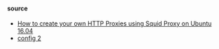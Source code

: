 #### source
* [How to create your own HTTP Proxies using Squid Proxy on Ubuntu 16.04](https://www.proxyrack.com/how-to-create-your-own-http-proxies-using-squid-proxy-on-ubuntu-16-04/)
* [config 2](https://www.linode.com/docs/web-servers/squid/squid-http-proxy-ubuntu-12-04/)

